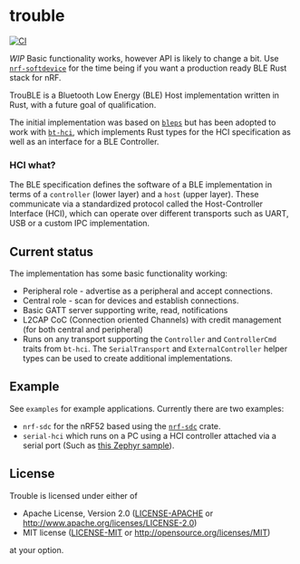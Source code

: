 # trouble

[![CI](https://github.com/embassy-rs/trouble/actions/workflows/ci.yaml/badge.svg)](https://github.com/embassy-rs/trouble/actions/workflows/ci.yaml)

*WIP* Basic functionality works, however API is likely to change a bit. Use [`nrf-softdevice`](https://github.com/embassy-rs/nrf-softdevice) for the time being if you want a production ready BLE Rust stack for nRF.

TrouBLE is a Bluetooth Low Energy (BLE) Host implementation written in Rust, with a future goal of qualification.

The initial implementation was based on [`bleps`](https://github.com/bjoernQ/bleps) but has been adopted to work with [`bt-hci`](https://github.com/alexmoon/bt-hci), which implements Rust types for the HCI specification as well as an interface
for a BLE Controller.

### HCI what?

The BLE specification defines the software of a BLE implementation in terms of a `controller` (lower layer) and a `host` (upper layer). These communicate via a standardized protocol called the Host-Controller Interface (HCI), which can operate over different transports such as UART, USB or a custom IPC implementation.

## Current status

The implementation has some basic functionality working:

* Peripheral role - advertise as a peripheral and accept connections.
* Central role - scan for devices and establish connections.
* Basic GATT server supporting write, read, notifications
* L2CAP CoC (Connection oriented Channels) with credit management (for both central and peripheral)
* Runs on any transport supporting the `Controller` and `ControllerCmd` traits from `bt-hci`. The `SerialTransport` and `ExternalController` helper types can be used to create additional implementations.

## Example

See `examples` for example applications. Currently there are two examples:

* `nrf-sdc` for the nRF52 based using the [`nrf-sdc`](https://github.com/alexmoon/nrf-sdc) crate.
* `serial-hci` which runs on a PC using a HCI controller attached via a serial port (Such as [this Zephyr sample](https://developer.nordicsemi.com/nRF_Connect_SDK/doc/latest/zephyr/samples/bluetooth/hci_uart/README.html)).


## License

Trouble is licensed under either of

- Apache License, Version 2.0 ([LICENSE-APACHE](LICENSE-APACHE) or
  <http://www.apache.org/licenses/LICENSE-2.0>)
- MIT license ([LICENSE-MIT](LICENSE-MIT) or <http://opensource.org/licenses/MIT>)

at your option.
